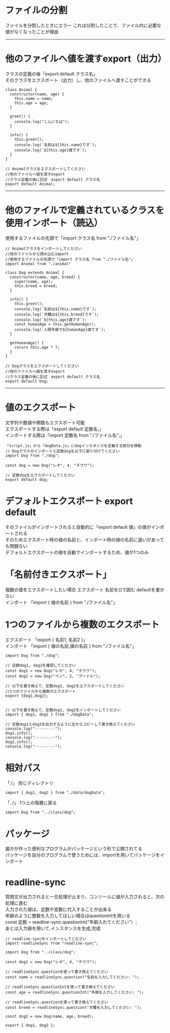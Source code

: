 # ファイルの分割  
ファイルを分割したときにエラー  これは分割したことで、ファイル内に必要な値がなくなったことが理由  
***
# 他のファイルへ値を渡すexport（出力）
クラスの定義の後「export default クラス名」  
そのクラスをエクスポート（出力）し、他のファイルへ渡すことができる  
```
class Animal {
  constructor(name, age) {
    this.name = name;
    this.age = age;
  }

  greet() {
    console.log("こんにちは");
  }

  info() {
    this.greet();
    console.log(`名前は${this.name}です`);
    console.log(`${this.age}歳です`);
  }
}

// Animalクラスをエクスポートしてください
//他のファイルへ値を渡すexport
//クラス定義の後に記述　export default クラス名
export default Animal;
```
***
# 他のファイルで定義されているクラスを使用インポート（読込） 
使用するファイルの先頭で「import クラス名 from "./ファイル名"」  
```
// Animalクラスをインポートしてください
//他のファイルから読み込むimport
//使用するファイルの先頭で「import クラス名 from "./ファイル名"」
import Animal from "./animal"

class Dog extends Animal {
  constructor(name, age, breed) {
    super(name, age);
    this.breed = breed;
  }

  info() {
    this.greet();
    console.log(`名前は${this.name}です`);
    console.log(`犬種は${this.breed}です`);
    console.log(`${this.age}歳です`);
    const humanAge = this.getHumanAge();
    console.log(`人間年齢で${humanAge}歳です`);
  }

  getHumanAge() {
    return this.age * 7;
  }
}

// Dogクラスをエクスポートしてください
//他のファイルへ値を渡すexport
//クラス定義の後に記述　export default クラス名
export default Dog;
```
***
# 値のエクスポート  
文字列や数値や関数もエクスポート可能  
エクスポートする際は「export default 定数名;」  
インポートする際は「import 定数名 from "./ファイル名";」  
```
「script.js」から「dogData.js」にdogインスタンスを定義する部分を移動
// Dogクラスのインポートと定数dogを以下に張り付けてください
import Dog from "./dog";

const dog = new Dog("レオ", 4, "チワワ");

// 定数dogをエクスポートしてください
export default dog;
```
# デフォルトエクスポート  export default  
そのファイルがインポートされると自動的に「export default 値」の値がインポートされる  
そのためエクスポート時の値の名前と、インポート時の値の名前に違いがあっても問題ない  
デフォルトエクスポートの値を自動でインポートするため、値が1つのみ

# 「名前付きエクスポート」  
複数の値をエクスポートしたい場合
エクスポート 名前を{}で囲む defaultを書かない  
インポート 「import { 値の名前 } from "./ファイル名"」  

# 1つのファイルから複数のエクスポート  
エクスポート 「export { 名前1, 名前2 }」  
インポート 「import { 値の名前,値の名前 } from "./ファイル名"」  
```
import Dog from "./dog";

// 定数dog1, dog2を確認してください
const dog1 = new Dog("レオ", 4, "チワワ");
const dog2 = new Dog("ベン", 2, "プードル");

// 以下を書き換えて、定数dog1, dog2をエクスポートしてください
//1つのファイルから複数のエクスポート
export {dog1,dog2};


// 以下を書き換えて、定数dog1, dog2をインポートしてください
import { dog1, dog2 } from "./dogData";

// 定数dog1とdog2を出力するように左からコピーして書き換えてください
console.log("---------");
dog1.info();
console.log("---------");
dog2.info();
console.log("---------");
```
# 相対パス  
「./」 同じディレクトリ  
```
import { dog1, dog2 } from "./data/dogData";
```
「../」 1つ上の階層に戻る  
```
import Dog from "../class/dog";
```
# パッケージ
誰かが作った便利なプログラムがパッケージという形で公開されてる  
パッケージを自分のプログラムで使うためには、importを用いてパッケージをインポート  
# readline-sync
質問文が出力されると一旦処理が止まり、コンソールに値が入力されると、次の処理に進む  
入力された値は、定数や変数に代入することが出来る  
年齢のように整数を入力してほしい場合はquestionIntを用いる  
const 定数 = readline-sync.questionInt("年齢入れてください"）;  
あとは入力値を用いて,インスタンスを生成,完成  
```
// readline-syncをインポートしてください
import readlineSync from "readline-sync";

import Dog from "../class/dog";

const dog1 = new Dog("レオ", 4, "チワワ");

// readlineSync.questionを使って書き換えてください
const name = readlineSync.question("名前を入力してください: ");

// readlineSync.questionIntを使って書き換えてください
const age = readlineSync.questionInt("年齢を入力してください: ");

// readlineSync.questionを使って書き換えてください
const breed = readlineSync.question("犬種を入力してください: ");

const dog2 = new Dog(name, age, breed);

export { dog1, dog2 };
```
